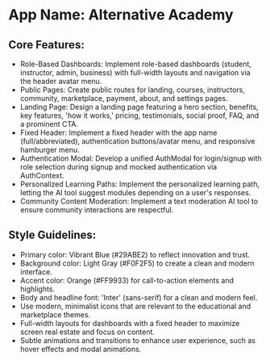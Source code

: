 # **App Name**: Alternative Academy

## Core Features:

- Role-Based Dashboards: Implement role-based dashboards (student, instructor, admin, business) with full-width layouts and navigation via the header avatar menu.
- Public Pages: Create public routes for landing, courses, instructors, community, marketplace, payment, about, and settings pages.
- Landing Page: Design a landing page featuring a hero section, benefits, key features, 'how it works,' pricing, testimonials, social proof, FAQ, and a prominent CTA.
- Fixed Header: Implement a fixed header with the app name (full/abbreviated), authentication buttons/avatar menu, and responsive hamburger menu.
- Authentication Modal: Develop a unified AuthModal for login/signup with role selection during signup and mocked authentication via AuthContext.
- Personalized Learning Paths: Implement the personalized learning path, letting the AI tool suggest modules depending on a user's responses.
- Community Content Moderation: Implement a text moderation AI tool to ensure community interactions are respectful.

## Style Guidelines:

- Primary color: Vibrant Blue (#29ABE2) to reflect innovation and trust.
- Background color: Light Gray (#F0F2F5) to create a clean and modern interface.
- Accent color: Orange (#FF9933) for call-to-action elements and highlights.
- Body and headline font: 'Inter' (sans-serif) for a clean and modern feel.
- Use modern, minimalist icons that are relevant to the educational and marketplace themes.
- Full-width layouts for dashboards with a fixed header to maximize screen real estate and focus on content.
- Subtle animations and transitions to enhance user experience, such as hover effects and modal animations.